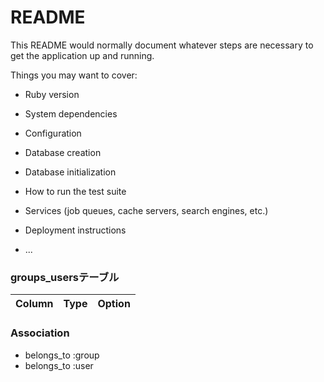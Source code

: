# README

This README would normally document whatever steps are necessary to get the
application up and running.

Things you may want to cover:

* Ruby version

* System dependencies

* Configuration

* Database creation

* Database initialization

* How to run the test suite

* Services (job queues, cache servers, search engines, etc.)

* Deployment instructions

* ...

### groups_usersテーブル

|Column|Type|Option|
|------|----|------|


### Association
- belongs_to :group
- belongs_to :user